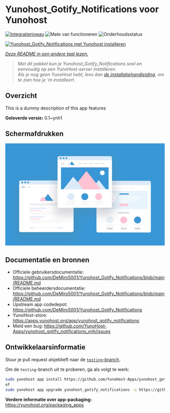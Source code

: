 <!--
NB: Deze README is automatisch gegenereerd door <https://github.com/YunoHost/apps/tree/master/tools/readme_generator>
Hij mag NIET handmatig aangepast worden.
-->

# Yunohost_Gotify_Notifications voor Yunohost

[![Integratieniveau](https://apps.yunohost.org/badge/integration/yunohost_gotify_notifications)](https://ci-apps.yunohost.org/ci/apps/yunohost_gotify_notifications/)
![Mate van functioneren](https://apps.yunohost.org/badge/state/yunohost_gotify_notifications)
![Onderhoudsstatus](https://apps.yunohost.org/badge/maintained/yunohost_gotify_notifications)

[![Yunohost_Gotify_Notifications met Yunohost installeren](https://install-app.yunohost.org/install-with-yunohost.svg)](https://install-app.yunohost.org/?app=yunohost_gotify_notifications)

*[Deze README in een andere taal lezen.](./ALL_README.md)*

> *Met dit pakket kun je Yunohost_Gotify_Notifications snel en eenvoudig op een YunoHost-server installeren.*  
> *Als je nog geen YunoHost hebt, lees dan [de installatiehandleiding](https://yunohost.org/install), om te zien hoe je 'm installeert.*

## Overzicht

This is a dummy description of this app features


**Geleverde versie:** 0.1~ynh1

## Schermafdrukken

![Schermafdrukken van Yunohost_Gotify_Notifications](./doc/screenshots/example.jpg)

## Documentatie en bronnen

- Officiele gebruikersdocumentatie: <https://github.com/DeMiro5001/Yunohost_Gotify_Notifications/blob/main/README.md>
- Officiele beheerdersdocumentatie: <https://github.com/DeMiro5001/Yunohost_Gotify_Notifications/blob/main/README.md>
- Upstream app codedepot: <https://github.com/DeMiro5001/Yunohost_Gotify_Notifications>
- YunoHost-store: <https://apps.yunohost.org/app/yunohost_gotify_notifications>
- Meld een bug: <https://github.com/YunoHost-Apps/yunohost_gotify_notifications_ynh/issues>

## Ontwikkelaarsinformatie

Stuur je pull request alsjeblieft naar de [`testing`-branch](https://github.com/YunoHost-Apps/yunohost_gotify_notifications_ynh/tree/testing).

Om de `testing`-branch uit te proberen, ga als volgt te werk:

```bash
sudo yunohost app install https://github.com/YunoHost-Apps/yunohost_gotify_notifications_ynh/tree/testing --debug
of
sudo yunohost app upgrade yunohost_gotify_notifications -u https://github.com/YunoHost-Apps/yunohost_gotify_notifications_ynh/tree/testing --debug
```

**Verdere informatie over app-packaging:** <https://yunohost.org/packaging_apps>
